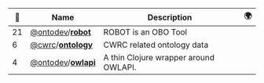 |:star2: | Name | Description | 🌍|
|---|---|---|---|
|21|[@ontodev](https://github.com/ontodev)/[**robot**](https://github.com/ontodev/robot)|ROBOT is an OBO Tool||
|6|[@cwrc](https://github.com/cwrc)/[**ontology**](https://github.com/cwrc/ontology)|CWRC related ontology data||
|4|[@ontodev](https://github.com/ontodev)/[**owlapi**](https://github.com/ontodev/owlapi)|A thin Clojure wrapper around OWLAPI.||

